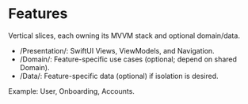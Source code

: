 # Features

Vertical slices, each owning its MVVM stack and optional domain/data.

- <Feature>/Presentation/: SwiftUI Views, ViewModels, and Navigation.
- <Feature>/Domain/: Feature-specific use cases (optional; depend on shared Domain).
- <Feature>/Data/: Feature-specific data (optional) if isolation is desired.

Example: User, Onboarding, Accounts.
